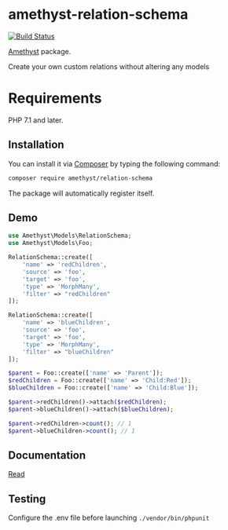# amethyst-relation-schema

[![Build Status](https://travis-ci.org/amethyst-php/relation-schema.svg?branch=master)](https://travis-ci.org/amethyst-php/relation-schema)

[Amethyst](https://github.com/amethyst-php/amethyst) package.

Create your own custom relations without altering any models

# Requirements

PHP 7.1 and later.

## Installation

You can install it via [Composer](https://getcomposer.org/) by typing the following command:

```bash
composer require amethyst/relation-schema
```

The package will automatically register itself.

## Demo

```php
use Amethyst\Models\RelationSchema;
use Amethyst\Models\Foo;

RelationSchema::create([
    'name' => 'redChildren',
    'source' => 'foo',
    'target' => 'foo',
    'type' => 'MorphMany',
    'filter' => "redChildren"
]);

RelationSchema::create([
    'name' => 'blueChildren',
    'source' => 'foo',
    'target' => 'foo',
    'type' => 'MorphMany',
    'filter' => "blueChildren"
]);

$parent = Foo::create(['name' => 'Parent']);
$redChildren = Foo::create(['name' => 'Child:Red']);
$blueChildren = Foo::create(['name' => 'Child:Blue']);

$parent->redChildren()->attach($redChildren);
$parent->blueChildren()->attach($blueChildren);

$parent->redChildren->count(); // 1
$parent->blueChildren->count(); // 1

 ```
## Documentation

[Read](docs/index.md)

## Testing

Configure the .env file before launching `./vendor/bin/phpunit`
